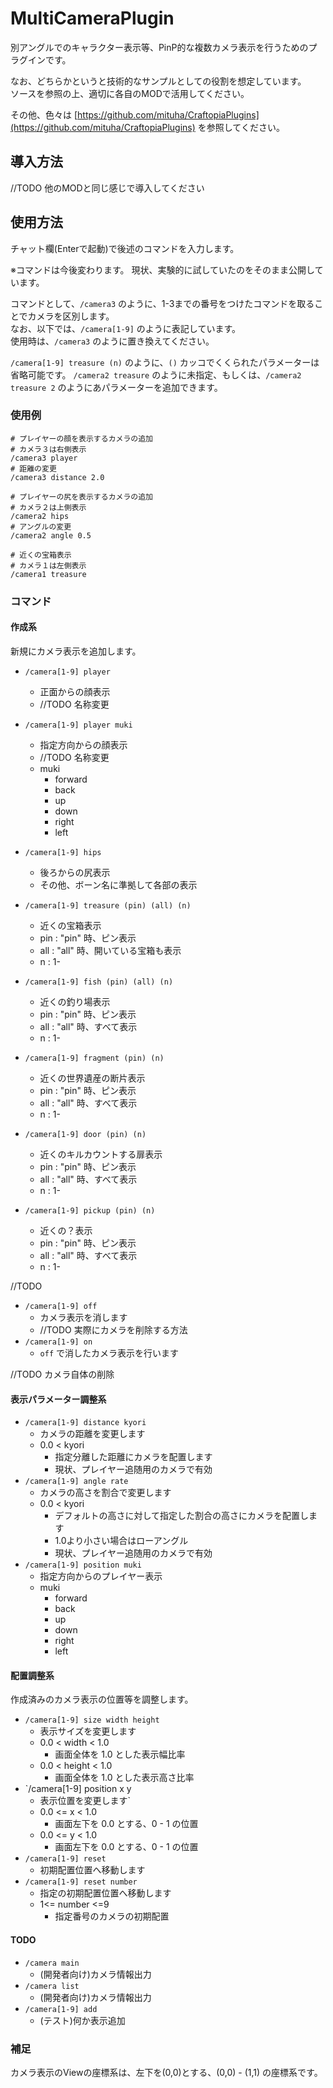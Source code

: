 ﻿MultiCameraPlugin
===============================

別アングルでのキャラクター表示等、PinP的な複数カメラ表示を行うためのプラグインです。  

なお、どちらかというと技術的なサンプルとしての役割を想定しています。  
ソースを参照の上、適切に各自のMODで活用してください。  

その他、色々は [https://github.com/mituha/CraftopiaPlugins](https://github.com/mituha/CraftopiaPlugins) を参照してください。

## 導入方法
//TODO	他のMODと同じ感じで導入してください


## 使用方法
チャット欄(Enterで起動)で後述のコマンドを入力します。  

※コマンドは今後変わります。
現状、実験的に試していたのをそのまま公開しています。  

コマンドとして、`/camera3` のように、1-3までの番号をつけたコマンドを取ることでカメラを区別します。  
なお、以下では、`/camera[1-9]` のように表記しています。  
使用時は、`/camera3` のように置き換えてください。

`/camera[1-9] treasure (n)` のように、`()` カッコでくくられたパラメーターは省略可能です。
`/camera2 treasure` のように未指定、もしくは、`/camera2 treasure 2` のようにあパラメーターを追加できます。



### 使用例
```
# プレイヤーの顔を表示するカメラの追加
# カメラ３は右側表示
/camera3 player
# 距離の変更
/camera3 distance 2.0

# プレイヤーの尻を表示するカメラの追加
# カメラ２は上側表示
/camera2 hips
# アングルの変更
/camera2 angle 0.5

# 近くの宝箱表示
# カメラ１は左側表示
/camera1 treasure

```

### コマンド
#### 作成系
新規にカメラ表示を追加します。

* `/camera[1-9] player`
	+ 正面からの顔表示
	+ //TODO 名称変更
* `/camera[1-9] player muki`
	+ 指定方向からの顔表示
	+ //TODO 名称変更
	+ muki
		+ forward
		+ back
		+ up
		+ down
		+ right
		+ left
* `/camera[1-9] hips`
	+ 後ろからの尻表示
	+ その他、ボーン名に準拠して各部の表示

* `/camera[1-9] treasure (pin) (all) (n)`
	+ 近くの宝箱表示
	+ pin : "pin" 時、ピン表示
	+ all : "all" 時、開いている宝箱も表示
 	+ n : 1-
* `/camera[1-9] fish (pin) (all) (n)`
	+ 近くの釣り場表示
	+ pin : "pin" 時、ピン表示
	+ all : "all" 時、すべて表示
	+ n : 1-
* `/camera[1-9] fragment (pin) (n)`
	+ 近くの世界遺産の断片表示
	+ pin : "pin" 時、ピン表示
	+ all : "all" 時、すべて表示
	+ n : 1-
* `/camera[1-9] door (pin) (n)`
	+ 近くのキルカウントする扉表示
	+ pin : "pin" 時、ピン表示
	+ all : "all" 時、すべて表示
	+ n : 1-
* `/camera[1-9] pickup (pin) (n)`
	+ 近くの？表示
	+ pin : "pin" 時、ピン表示
	+ all : "all" 時、すべて表示
	+ n : 1-



//TODO

* `/camera[1-9] off`
	+ カメラ表示を消します
	+ //TODO 実際にカメラを削除する方法
* `/camera[1-9] on`
	+ `off` で消したカメラ表示を行います

//TODO カメラ自体の削除

#### 表示パラメーター調整系
* `/camera[1-9] distance kyori`
	+ カメラの距離を変更します
	+ 0.0 < kyori
		+ 指定分離した距離にカメラを配置します
		+ 現状、プレイヤー追随用のカメラで有効
* `/camera[1-9] angle rate`
	+ カメラの高さを割合で変更します
	+ 0.0 < kyori
		+ デフォルトの高さに対して指定した割合の高さにカメラを配置します
		+ 1.0より小さい場合はローアングル
		+ 現状、プレイヤー追随用のカメラで有効
* `/camera[1-9] position muki`
	+ 指定方向からのプレイヤー表示
	+ muki
		+ forward
		+ back
		+ up
		+ down
		+ right
		+ left

#### 配置調整系
作成済みのカメラ表示の位置等を調整します。

* `/camera[1-9] size width height`
	+ 表示サイズを変更します
	+ 0.0 < width < 1.0
		+ 画面全体を 1.0 とした表示幅比率
	+ 0.0 < height < 1.0
		+ 画面全体を 1.0 とした表示高さ比率
* `/camera[1-9] position x y
	+ 表示位置を変更します`
	+ 0.0 <= x < 1.0
		+ 画面左下を 0.0 とする、0 - 1 の位置
	+ 0.0 <= y < 1.0
		+ 画面左下を 0.0 とする、0 - 1 の位置
* `/camera[1-9] reset`
	+ 初期配置位置へ移動します
* `/camera[1-9] reset number`
	+ 指定の初期配置位置へ移動します
	+ 1<= number <=9
		+ 指定番号のカメラの初期配置

#### TODO
* `/camera main`
	+ (開発者向け)カメラ情報出力
* `/camera list`
	+ (開発者向け)カメラ情報出力
* `/camera[1-9] add`
	+ (テスト)何か表示追加



### 補足
カメラ表示のViewの座標系は、左下を(0,0)とする、(0,0) - (1,1) の座標系です。  

